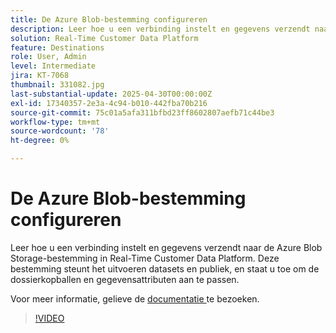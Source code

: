 ```yaml
---
title: De Azure Blob-bestemming configureren
description: Leer hoe u een verbinding instelt en gegevens verzendt naar de Azure Blob Storage-bestemming in Real-Time Customer Data Platform.
solution: Real-Time Customer Data Platform
feature: Destinations
role: User, Admin
level: Intermediate
jira: KT-7068
thumbnail: 331082.jpg
last-substantial-update: 2025-04-30T00:00:00Z
exl-id: 17340357-2e3a-4c94-b010-442fba70b216
source-git-commit: 75c01a5afa311bfbd23ff8602807aefb71c44be3
workflow-type: tm+mt
source-wordcount: '78'
ht-degree: 0%

---
```


# De Azure Blob-bestemming configureren

Leer hoe u een verbinding instelt en gegevens verzendt naar de Azure Blob Storage-bestemming in Real-Time Customer Data Platform. Deze bestemming steunt het uitvoeren datasets en publiek, en staat u toe om de dossierkopballen en gegevensattributen aan te passen.

Voor meer informatie, gelieve de [ documentatie ](https://experienceleague.adobe.com/en/docs/experience-platform/destinations/catalog/cloud-storage/azure-blob) te bezoeken.

>[!VIDEO](https://video.tv.adobe.com/v/331082/?learn=on&enablevpops)

